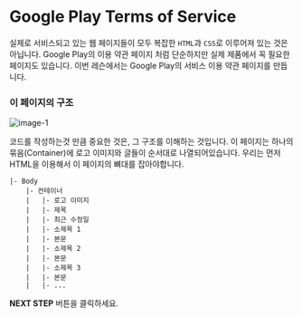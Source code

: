 # Google Play Terms of Service
실제로 서비스되고 있는 웹 페이지들이 모두 복잡한 `HTML`과 `CSS`로 이루어져 있는 것은 아닙니다. Google Play의 이용 약관 페이지 처럼 단순하지만 실제 제품에서 꼭 필요한 페이지도 있습니다. 이번 레슨에서는 Google Play의 서비스 이용 약관 페이지를 만듭니다.



### 이 페이지의 구조
![image-1](https://res.cloudinary.com/dyiqg9qhi/image/upload/v1532609841/wire/img-wire-01.jpg)



코드를 작성하는것 만큼 중요한 것은, 그 구조를 이해하는 것입니다. 이 페이지는 하나의 묶음(Container)에 로고 이미지와 글들이 순서대로 나열되어있습니다. 우리는 먼저 HTML을 이용해서 이 페이지의 뼈대를 잡아야합니다.

```
|- Body
    |- 컨테이너
    |   |- 로고 이미지
    |   |- 제목
    |   |- 최근 수정일
    |   |- 소제목 1
    |   |- 본문
    |   |- 소제목 2
    |   |- 본문
    |   |- 소제목 3
    |   |- 본문
    |   |- ...
```



**NEXT STEP** 버튼을 클릭하세요.